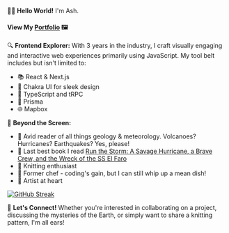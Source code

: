 👩‍💻 **Hello World!** I'm Ash.

#### View My [Portfolio](https://ash-bergs-dev.vercel.app/) 🖼️

🔍 **Frontend Explorer:** With 3 years in the industry, I craft visually engaging and interactive web experiences primarily using JavaScript. My tool belt includes but isn't limited to: 
- 📚 React & Next.js
- 💅 Chakra UI for sleek design
- 🔷 TypeScript and tRPC
- 📮 Prisma
- 🌐 Mapbox

🎨 **Beyond the Screen:**
- 🌋 Avid reader of all things geology & meteorology. Volcanoes? Hurricanes? Earthquakes? Yes, please!
- 📘 Last best book I read [Run the Storm: A Savage Hurricane, a Brave Crew, and the Wreck of the SS El Faro](https://www.amazon.com/Run-Storm-Savage-Hurricane-Brave/dp/150118489X)
- 🧶 Knitting enthusiast
- 🍳 Former chef - coding's gain, but I can still whip up a mean dish!
- 🎨 Artist at heart

[![GitHub Streak](https://streak-stats.demolab.com/?user=ash-bergs&theme=dark)](https://git.io/streak-stats)

💬 **Let's Connect!** Whether you're interested in collaborating on a project, discussing the mysteries of the Earth, or simply want to share a knitting pattern, I'm all ears!

